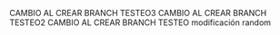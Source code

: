 CAMBIO AL CREAR BRANCH TESTEO3
CAMBIO AL CREAR BRANCH TESTEO2
CAMBIO AL CREAR BRANCH TESTEO
modificación random
